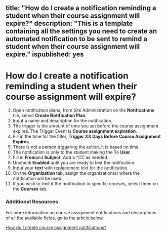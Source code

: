title: "How do I create a notification reminding a student when their course assignment will expire?"
description: "This is a template containing all the settings you need to create an automated notification to be sent to remind a student when their course assignment will expire."
ispublished: yes
---

# How do I create a notification reminding a student when their course assignment will expire?

1. Open notification plans, from Site Administration on the **Notifications** tile, select **Create Notification Plan**.
1. Input a name and description for the notification.
1. The trigger is the amount of time you set before the course assignment expires. The Trigger Event is **Course assignment expiration**.
1. Fill in the time for the filter, **Trigger XX Days Before Course Assignment Expires**.
1. There is not a person triggering the action, it is based on time. 
1. The notification is only to the student making the To **User**. 
1. Fill in **From**and **Subject**. Add a **CC* as needed. 
1. Uncheck **Enabled** until you are ready to test the notification.
1. Input your **text** with replacement text for the notification.
1. On the **Organization** tab, assign the organization(s) where the notification will be used.
1. If you wish to limit it the notification to specific courses, select them on the **Courses** tab.

### Additional Resources

For more information on course assignment notifications and descriptions of all the available fields, go to the article below.

[How do I create course assignment notifications?](/tms/tms-administrators/notifications/course-assignment-notifications.md)
